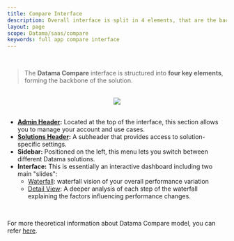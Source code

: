 ```yaml
---
title: Compare Interface
description: Overall interface is split in 4 elements, that are the back bone of Datama Compare.
layout: page
scope: Datama/saas/compare
keywords: full app compare interface
---
```


<br>

> The **Datama Compare** interface is structured into **four key elements**, forming the backbone of the solution.



<br>

<center><img style="weight:80%;" src="{{site.url}}/{{site.baseurl}}/core_app/new/compare/images/compare_interface.png"/></center>

<br>

* **[Admin Header]({{site.url}}/{{site.baseurl}}/core_app/new/interface/header/header.html):** Located at the top of the interface, this section allows you to manage your account and use cases.
* **[Solutions Header]({{site.url}}/{{site.baseurl}}/core_app/new/compare/interface/compare_header.html):** A subheader that provides access to solution-specific settings.
* **Sidebar:** Positioned on the left, this menu lets you switch between different Datama solutions.
* **Interface:** This is essentially an interactive dashboard including two main "slides":
    * [Waterfall]({{site.url}}/{{site.baseurl}}/core_app/new/compare/interface/waterfall.html): waterfall vision of your overall performance variation
    * [Detail View]({{site.url}}/{{site.baseurl}}/core_app/new/compare/interface/detailed_view.html): A deeper analysis of each step of the waterfall explaining the factors influencing performance changes.

<br>

For more theoretical information about Datama Compare model, you can refer [here]({{site.url}}/{{site.baseurl}}/core_app/new/compare/model/model.html).

